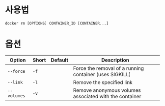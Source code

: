 # 사용법

```
docker rm [OPTIONS] CONTAINER_ID [CONTAINER...]
```

# 옵션

| Option      | Short | Default | Description                                             |
| ----------- | ----- | ------- | ------------------------------------------------------- |
| `--force`   | `-f`  |         | Force the removal of a running container (uses SIGKILL) |
| `--link`    | `-l`  |         | Remove the specified link                               |
| `--volumes` | `-v`  |         | Remove anonymous volumes associated with the container  |
